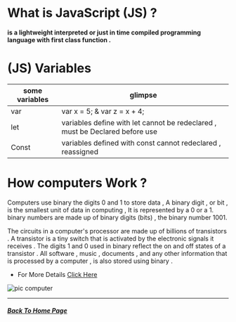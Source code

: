 # What is JavaScript (JS) ?
**is a lightweight interpreted or just in time compiled programming language with first class function .**
# (JS) Variables

|some variables      |glimpse                     |
|---------------------|--------------------------|
|var               |var x = 5;  &  var z = x + 4;|
|let               |variables define with let cannot be redeclared , must be Declared before use|
|Const               |variables defined with const cannot redeclared , reassigned|


# How computers Work ?
Computers use binary the digits 0 and 1  to store data  , A binary digit , or bit , is the smallest unit of data in computing , It is represented by a 0 or a 1. binary numbers are made up of binary digits (bits) , the binary number 1001.

The circuits in a computer's processor are made up of billions of transistors .  A transistor is a tiny switch that is activated by the electronic signals it receives . The digits 1 and 0 used in binary reflect the on and off states of a transistor .
All software , music , documents , and any other information that is processed by a computer , is also stored using binary .
* For More Details [Click Here](https://www.youtube.com/watch?v=OAx_6-wdslM&list=PLzdnOPI1iJNcsRwJhvksEo1tJqjIqWbN-&index=1)

![pic computer](https://as1.ftcdn.net/jpg/01/76/99/46/500_F_176994606_Opvs2cmWkFrB8JMf5Gi8Gvn7mxdtuFS8.jpg)

---
##### [Back To Home Page](https://mhmadwrekat.github.io/reading-notes)